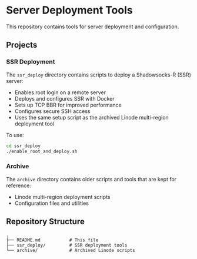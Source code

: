 # Server Deployment Tools

This repository contains tools for server deployment and configuration.

## Projects

### SSR Deployment

The `ssr_deploy` directory contains scripts to deploy a Shadowsocks-R (SSR) server:

- Enables root login on a remote server
- Deploys and configures SSR with Docker
- Sets up TCP BBR for improved performance
- Configures secure SSH access
- Uses the same setup script as the archived Linode multi-region deployment tool

To use:
```bash
cd ssr_deploy
./enable_root_and_deploy.sh
```

### Archive

The `archive` directory contains older scripts and tools that are kept for reference:

- Linode multi-region deployment scripts
- Configuration files and utilities

## Repository Structure

```
.
├── README.md           # This file
├── ssr_deploy/         # SSR deployment tools
└── archive/            # Archived Linode scripts
``` 